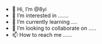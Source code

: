 - 👋 Hi, I’m @8yi
- 👀 I’m interested in .......
- 🌱 I’m currently learning ....
- 💞️ I’m looking to collaborate on .....
- 📫 How to reach me ......

<!---
8yi/8yi is a ✨ special ✨ repository because its `README.md` (this file) appears on your GitHub profile.
You can click the Preview link to take a look at your changes.
--->
